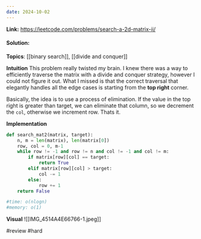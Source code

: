 ```yaml
---
date: 2024-10-02
---
```

**Link:** https://leetcode.com/problems/search-a-2d-matrix-ii/
#### Solution:

**Topics**: [[binary search]], [[divide and conquer]]

**Intuition**
This problem really twisted my brain. I knew there was a way to efficiently traverse the matrix with a divide and conquer strategy, however I could not figure it out. What I missed is that the correct traversal that elegantly handles all the edge cases is starting from the **top right** corner. 

Basically, the idea is to use a process of elimination. If the value in the top right is greater than target, we can eliminate that column, so we decrement the `col`, otherwise we increment row. Thats it. 

**Implementation**
```python
def search_mat2(matrix, target):
	n, m = len(matrix), len(matrix[0])
	row, col = 0, m-1
	while row != -1 and row != n and col != -1 and col != m:
		if matrix[row][col] == target:
			return True
		elif matrix[row][col] > target:
			col -= 1
		else:
			row += 1
	return False

#time: o(nlogn)
#memory: o(1)
```

**Visual** 
![[IMG_4514A4E66766-1.jpeg]]

#review 
#hard 

